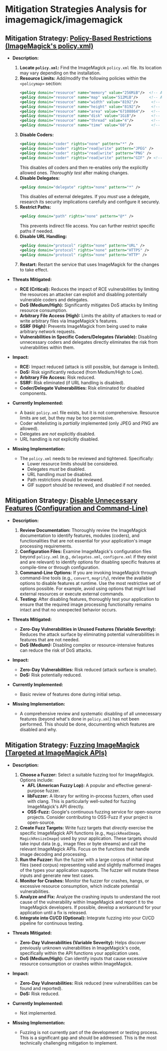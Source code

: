 # Mitigation Strategies Analysis for imagemagick/imagemagick

## Mitigation Strategy: [Policy-Based Restrictions (ImageMagick's policy.xml)](./mitigation_strategies/policy-based_restrictions__imagemagick's_policy_xml_.md)

*   **Description:**
    1.  **Locate `policy.xml`:** Find the ImageMagick `policy.xml` file.  Its location may vary depending on the installation.
    2.  **Resource Limits:**  Add/modify the following policies within the `<policymap>` section:
        ```xml
        <policy domain="resource" name="memory" value="256MiB"/>  <!-- Adjust as needed -->
        <policy domain="resource" name="map" value="512MiB"/>     <!-- Adjust as needed -->
        <policy domain="resource" name="width" value="8192"/>      <!-- Adjust as needed -->
        <policy domain="resource" name="height" value="8192"/>     <!-- Adjust as needed -->
        <policy domain="resource" name="area" value="67108864"/>   <!-- Adjust as needed -->
        <policy domain="resource" name="disk" value="1GiB"/>       <!-- Adjust as needed -->
        <policy domain="resource" name="thread" value="4"/>        <!-- Adjust as needed -->
        <policy domain="resource" name="time" value="60"/>         <!-- Adjust as needed (seconds) -->
        ```
    3.  **Disable Coders:**
        ```xml
        <policy domain="coder" rights="none" pattern="*" />
        <policy domain="coder" rights="read|write" pattern="JPEG" />
        <policy domain="coder" rights="read|write" pattern="PNG" />
        <policy domain="coder" rights="read|write" pattern="GIF" /> <!-- Only if needed -->
        ```
        This disables *all* coders and then re-enables only the explicitly allowed ones.  *Thoroughly test* after making changes.
    4.  **Disable Delegates:**
        ```xml
        <policy domain="delegate" rights="none" pattern="*" />
        ```
        This disables *all* external delegates.  If you *must* use a delegate, research its security implications carefully and configure it securely.
    5.  **Restrict Paths:**
        ```xml
        <policy domain="path" rights="none" pattern="@*" />
        ```
        This prevents indirect file access.  You can further restrict specific paths if needed.
    6. **Disable URL Handling:**
        ```xml
        <policy domain="protocol" rights="none" pattern="URL" />
        <policy domain="protocol" rights="none" pattern="HTTPS" />
        <policy domain="protocol" rights="none" pattern="HTTP" />
        ```
    7.  **Restart:**  Restart the service that uses ImageMagick for the changes to take effect.

*   **Threats Mitigated:**
    *   **RCE (Critical):** Reduces the impact of RCE vulnerabilities by limiting the resources an attacker can exploit and disabling potentially vulnerable coders and delegates.
    *   **DoS (Medium/High):** Significantly mitigates DoS attacks by limiting resource consumption.
    *   **Arbitrary File Access (High):** Limits the ability of attackers to read or write arbitrary files via ImageMagick's features.
    *   **SSRF (High):** Prevents ImageMagick from being used to make arbitrary network requests.
    *   **Vulnerabilities in Specific Coders/Delegates (Variable):** Disabling unnecessary coders and delegates directly eliminates the risk from vulnerabilities within them.

*   **Impact:**
    *   **RCE:** Impact reduced (attack is still possible, but damage is limited).
    *   **DoS:** Risk significantly reduced (from Medium/High to Low).
    *   **Arbitrary File Access:** Risk reduced.
    *   **SSRF:** Risk eliminated (if URL handling is disabled).
    *   **Coder/Delegate Vulnerabilities:** Risk eliminated for disabled components.

*   **Currently Implemented:**
    *   A basic `policy.xml` file exists, but it is not comprehensive.  Resource limits are set, but they may be too permissive.
    *   Coder whitelisting is *partially* implemented (only JPEG and PNG are allowed).
    *   Delegates are *not* explicitly disabled.
    * URL handling is *not* explicitly disabled.

*   **Missing Implementation:**
    *   The `policy.xml` needs to be reviewed and tightened.  Specifically:
        *   Lower resource limits should be considered.
        *   Delegates *must* be disabled.
        *   URL handling *must* be disabled.
        *   Path restrictions should be reviewed.
        * GIF support should be reviewed, and disabled if not needed.

## Mitigation Strategy: [Disable Unnecessary Features (Configuration and Command-Line)](./mitigation_strategies/disable_unnecessary_features__configuration_and_command-line_.md)

* **Description:**
    1. **Review Documentation:** Thoroughly review the ImageMagick documentation to identify features, modules (coders), and functionalities that are not essential for your application's image processing requirements.
    2. **Configuration Files:** Examine ImageMagick's configuration files beyond `policy.xml` (e.g., `delegates.xml`, `configure.xml` if they exist and are relevant) to identify options for disabling specific features at compile-time or through configuration.
    3. **Command-Line Options:** If you are invoking ImageMagick through command-line tools (e.g., `convert`, `mogrify`), review the available options to disable features at runtime.  Use the most restrictive set of options possible.  For example, avoid using options that might load external resources or execute external commands.
    4. **Testing:** After disabling features, thoroughly test your application to ensure that the required image processing functionality remains intact and that no unexpected behavior occurs.

* **Threats Mitigated:**
    * **Zero-Day Vulnerabilities in Unused Features (Variable Severity):** Reduces the attack surface by eliminating potential vulnerabilities in features that are not needed.
    * **DoS (Medium):** Disabling complex or resource-intensive features can reduce the risk of DoS attacks.

* **Impact:**
    * **Zero-Day Vulnerabilities:** Risk reduced (attack surface is smaller).
    * **DoS:** Risk potentially reduced.

* **Currently Implemented:**
    * Basic review of features done during initial setup.

* **Missing Implementation:**
    * A comprehensive review and systematic disabling of all unnecessary features (beyond what's done in `policy.xml`) has not been performed. This should be done, documenting which features are disabled and why.

## Mitigation Strategy: [Fuzzing ImageMagick (Targeted at ImageMagick APIs)](./mitigation_strategies/fuzzing_imagemagick__targeted_at_imagemagick_apis_.md)

*   **Description:**
    1.  **Choose a Fuzzer:** Select a suitable fuzzing tool for ImageMagick. Options include:
        *   **AFL (American Fuzzy Lop):** A popular and effective general-purpose fuzzer.
        *   **libFuzzer:** A library for writing in-process fuzzers, often used with clang.  This is particularly well-suited for fuzzing ImageMagick's API directly.
        *   **OSS-Fuzz:** Google's continuous fuzzing service for open-source projects.  Consider contributing to OSS-Fuzz if your project is open-source.
    2.  **Create Fuzz Targets:** Write fuzz targets that *directly* exercise the specific ImageMagick API functions (e.g., `MagickReadImage`, `MagickResizeImage`) used by your application. These targets should take input data (e.g., image files or byte streams) and call the relevant ImageMagick APIs.  Focus on the functions that handle image decoding and processing.
    3.  **Run the Fuzzer:** Run the fuzzer with a large corpus of initial input files (seed corpus) representing valid and slightly malformed images of the types your application supports. The fuzzer will mutate these inputs and generate new test cases.
    4.  **Monitor for Crashes:** Monitor the fuzzer for crashes, hangs, or excessive resource consumption, which indicate potential vulnerabilities.
    5.  **Analyze and Fix:** Analyze the crashing inputs to understand the root cause of the vulnerability within ImageMagick and report it to the ImageMagick developers.  If possible, develop a workaround for your application until a fix is released.
    6.  **Integrate into CI/CD (Optional):** Integrate fuzzing into your CI/CD pipeline for continuous testing.

*   **Threats Mitigated:**
    *   **Zero-Day Vulnerabilities (Variable Severity):** Helps discover previously unknown vulnerabilities in ImageMagick's code, specifically within the API functions your application uses.
    *   **DoS (Medium/High):** Can identify inputs that cause excessive resource consumption or crashes within ImageMagick.

*   **Impact:**
    *   **Zero-Day Vulnerabilities:** Risk reduced (new vulnerabilities can be found and reported).
    *   **DoS:** Risk reduced.

*   **Currently Implemented:**
    *   Not implemented.

*   **Missing Implementation:**
    *   Fuzzing is not currently part of the development or testing process. This is a significant gap and should be addressed. This is the most technically challenging mitigation to implement.

